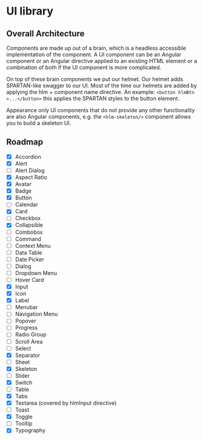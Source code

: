 # UI library

## Overall Architecture

Components are made up out of a brain, which is a headless accessible implementation
of the component. A UI component can be an Angular component or an Angular directive applied
to an existing HTML element or a combination of both if the UI component is more complicated.

On top of these brain components we put our helmet. Our helmet adds SPARTAN-like swagger to our UI.
Most of the time our helmets are added by applying the hlm + component name directive.
An example:
`<button hlmBtn >...</button>` this applies the SPARTAN styles to the button element.

Appearance only UI components that do not provide any other functionality are also
Angular components, e.g. the `<hlm-skeleton/>` component allows you to build a skeleton UI.

## Roadmap

- [x] Accordion
- [x] Alert
- [ ] Alert Dialog
- [x] Aspect Ratio
- [x] Avatar
- [x] Badge
- [x] Button
- [ ] Calendar
- [x] Card
- [ ] Checkbox
- [x] Collapsible
- [ ] Combobox
- [ ] Command
- [ ] Context Menu
- [ ] Data Table
- [ ] Date Picker
- [ ] Dialog
- [ ] Dropdown Menu
- [ ] Hover Card
- [x] Input
- [x] Icon
- [x] Label
- [ ] Menubar
- [ ] Navigation Menu
- [ ] Popover
- [ ] Progress
- [ ] Radio Group
- [ ] Scroll Area
- [ ] Select
- [x] Separator
- [ ] Sheet
- [x] Skeleton
- [ ] Slider
- [x] Switch
- [ ] Table
- [x] Tabs
- [x] Textarea (covered by hlmInput directive)
- [ ] Toast
- [x] Toggle
- [ ] Tooltip
- [x] Typography

